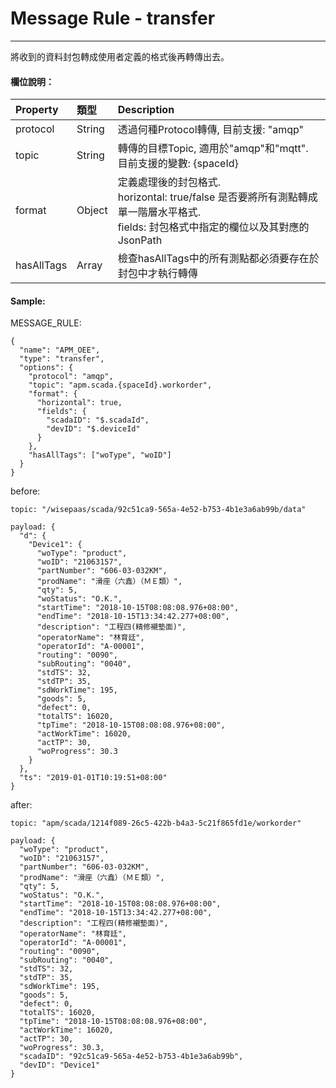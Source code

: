 # Message Rule - transfer

---

將收到的資料封包轉成使用者定義的格式後再轉傳出去。

#### 欄位說明：

| Property | 類型 | Description |
| :--- | :--- | :--- |
| protocol | String | 透過何種Protocol轉傳, 目前支援: "amqp" |
| topic | String | 轉傳的目標Topic, 適用於"amqp"和"mqtt". <br>目前支援的變數: {spaceId} |
| format | Object | 定義處理後的封包格式. <br>horizontal: true/false 是否要將所有測點轉成單一階層水平格式. <br>fields: 封包格式中指定的欄位以及其對應的JsonPath |
| hasAllTags | Array | 檢查hasAllTags中的所有測點都必須要存在於封包中才執行轉傳 |

#### Sample:

MESSAGE_RULE:
```
{
  "name": "APM_OEE",
  "type": "transfer",
  "options": {
    "protocol": "amqp",
    "topic": "apm.scada.{spaceId}.workorder",
    "format": {
      "horizontal": true,
      "fields": {
        "scadaID": "$.scadaId",
        "devID": "$.deviceId"
      }
    },
    "hasAllTags": ["woType", "woID"]
  }
}

```
before:
```
topic: "/wisepaas/scada/92c51ca9-565a-4e52-b753-4b1e3a6ab99b/data"

payload: {
  "d": {
    "Device1": {
      "woType": "product",
      "woID": "21063157",
      "partNumber": "606-03-032KM",
      "prodName": "滑座（六鑫）（ＭＥ類）",
      "qty": 5,
      "woStatus": "O.K.",
      "startTime": "2018-10-15T08:08:08.976+08:00",
      "endTime": "2018-10-15T13:34:42.277+08:00",
      "description": "工程四(精修襯墊面)",
      "operatorName": "林育廷",
      "operatorId": "A-00001",
      "routing": "0090",
      "subRouting": "0040",
      "stdTS": 32,
      "stdTP": 35,
      "sdWorkTime": 195,
      "goods": 5,
      "defect": 0,
      "totalTS": 16020,
      "tpTime": "2018-10-15T08:08:08.976+08:00",
      "actWorkTime": 16020,
      "actTP": 30,
      "woProgress": 30.3
    }
  },
  "ts": "2019-01-01T10:19:51+08:00"
}
```
after:
```
topic: "apm/scada/1214f089-26c5-422b-b4a3-5c21f865fd1e/workorder"

payload: {
  "woType": "product",
  "woID": "21063157",
  "partNumber": "606-03-032KM",
  "prodName": "滑座（六鑫）（ＭＥ類）",
  "qty": 5,
  "woStatus": "O.K.",
  "startTime": "2018-10-15T08:08:08.976+08:00",
  "endTime": "2018-10-15T13:34:42.277+08:00",
  "description": "工程四(精修襯墊面)",
  "operatorName": "林育廷",
  "operatorId": "A-00001",
  "routing": "0090",
  "subRouting": "0040",
  "stdTS": 32,
  "stdTP": 35,
  "sdWorkTime": 195,
  "goods": 5,
  "defect": 0,
  "totalTS": 16020,
  "tpTime": "2018-10-15T08:08:08.976+08:00",
  "actWorkTime": 16020,
  "actTP": 30,
  "woProgress": 30.3,
  "scadaID": "92c51ca9-565a-4e52-b753-4b1e3a6ab99b",
  "devID": "Device1"
}
```




